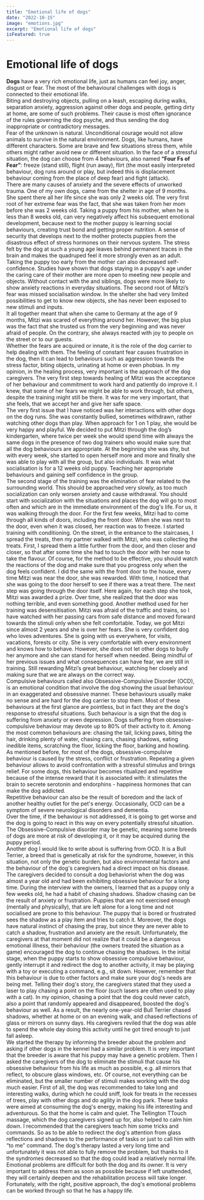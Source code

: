 ```yaml
---
title: "Emotional life of dogs"
date: "2022-10-15"
image: "emotions.jpg"
excerpt: "Emotional life of dogs"
isFeatured: true
---
```


# Emotional life of dogs

**Dogs** have a very rich emotional life, just as humans can feel joy, anger, disgust or fear. The most of the behavioural challenges with dogs is connected to their emotional life.\
Biting and destroying objects, pulling on a leash, escaping during walks, separation anxiety, aggression against other dogs and people, getting dirty at home, are some of such problems. Their cause is most often ignorance of the rules governing the dog psyche, and thus sending the dog inappropriate or contradictory messages.\
Fear of the unknown is natural. Unconditional courage would not allow animals to survive in the natural environment. Dogs, like humans, have different characters. Some are brave and few situations stress them, while others might rather avoid new or different situation.
In the face of a stressful situation, the dog can choose from 4 behaviours, also named **“Four Fs of Fear”**: freeze (stand still),
flight (run away),
flirt (the most easily interpreted behaviour, dog runs around or play, but indeed this is displacement behaviour coming from the place of deep fear)
and fight (attack).\
There are many causes of anxiety and the severe effects of unworked trauma. One of my own dogs, came from the shelter in age of 9 months. She spent there all her life since she was only 2 weeks old. The very first root of her extreme fear was the fact, that she was taken from her mom before she was 2 weeks old. Taking a puppy from his mother, when he is less than 8 weeks old, can very negatively affect his subsequent emotional development, because next to the mother puppy is learning social behaviours, creating trust bond and getting proper nutrition. A sense of security that develops next to the mother protects puppies from the disastrous effect of stress hormones on their nervous system. The stress felt by the dog at such a young age leaves behind permanent traces in the brain and makes the quadruped feel it more strongly even as an adult. Taking the puppy too early from the mother can also decreased self-confidence. Studies have shown that dogs staying in a puppy's age under the caring care of their mother are more open to meeting new people and objects. Without contact with the and siblings, dogs were more likely to show anxiety reactions in everyday situations. The second root of Mitzi’s fear was missed socialisation window. In the shelter she had very limited possibilities to get to know new objects, she has never been exposed to new stimuli and inputs. \
It all together meant that when she came to Germany at the age of 9 months, Mitzi was scared of everything around her. However, the big plus was the fact that she trusted us from the very beginning and was never afraid of people. On the contrary, she always reacted with joy to people on the street or to our guests. \
Whether the fears are acquired or innate, it is the role of the dog carrier to help dealing with them. The feeling of constant fear causes frustration in the dog, then it can lead to behaviours such as aggression towards the stress factor, biting objects, urinating at home or even phobias. In my opinion, in the healing process, very important is the approach of the dog caregivers. The very first step towards healing of Mitzi was the acceptance of her behaviour and commitment to work hard and patiently do improve it. I knew, that some of her fears we might be able to work through, but others, despite the training might still be there. It was for me very important, that she feels, that we accept her and give her safe space. \
The very first issue that I have noticed was her interactions with other dogs on the dog runs. She was constantly bullied, sometimes withdrawn, rather watching other dogs than play. When approach for 1 on 1 play, she would be very happy and playful. We decided to put Mitzi through the dog’s kindergarten, where twice per week she would spend time with always the same dogs in the presence of two dog trainers who would make sure that all the dog behaviours are appropriate. At the beginning she was shy, but with every week, she started to open herself more and more and finally she was able to play with all the group, but also individuals. It was what socialisation is for a 12 weeks old puppy. Teaching her appropriate behaviours and gaining self confidence in the group. \
The second stage of the training was the elimination of fear related to the surrounding world. This should be approached very slowly, as too much socialization can only worsen anxiety and cause withdrawal. You should start with socialization with the situations and places the dog will go to most often and which are in the immediate environment of the dog's life. For us, it was walking through the door. For the first few weeks, Mitzi had to come through all kinds of doors, including the front door. When she was next to the door, even when it was closed, her reaction was to freeze. I started training with conditioning. On the street, in the entrance to the staircases, I spread the treats, then my partner walked with Mitzi, who was collecting the treats. First, I spread them a little further from the door, and then closer and closer, so that after some time she had to touch the door with her nose to take the flavour. Of course, for the method to be effective, you should watch the reactions of the dog and make sure that you progress only when the dog feels confident. I did the same with the front door to the house, every time Mitzi was near the door, she was rewarded. With time, I noticed that she was going to the door herself to see if there was a treat there. The next step was going through the door itself. Here again, for each step she took, Mitzi was awarded a prize. Over time, she realized that the door was nothing terrible, and even something good. Another method used for her training was desensitisation. Mitzi was afraid of the traffic and trains, so I have watched with her passing cars from safe distance and moved forward towards the stimuli only when she felt comfortable. Today, we got Mitzi since almost 2 years and she is over her fears. She is very confident dog who loves adventures. She is going with us everywhere, for visits, vacations, forests or city. She is very comfortable with every environment and knows how to behave. However, she does not let other dogs to bully her anymore and she can stand for herself when needed. Being mindful of her previous issues and what consequences can have fear, we are still in training. Still rewarding Mitzi’s great behaviour, watching her closely and making sure that we are always on the correct way. \
Compulsive behaviours called also Obsessive-Compulsive Disorder (OCD), is an emotional condition that involve the dog showing the usual behaviour in an exaggerated and obsessive manner. These behaviours usually make no sense and are hard for the dog carrier to stop them. Most of these behaviours at the first glance are pointless, but in fact they are the dog's response to stressful situations. Such behaviour is a sign that the dog is suffering from anxiety or even depression. Dogs suffering from obsessive-compulsive behaviour may devote up to 80% of their activity to it. Among the most common behaviours are: chasing the tail, licking paws, biting the hair, drinking plenty of water, chasing cars, chasing shadows, eating inedible items, scratching the floor, licking the floor, barking and howling. As mentioned before, for most of the dogs, obsessive-compulsive behaviour is caused by the stress, conflict or frustration. Repeating a given behaviour allows to avoid confrontation with a stressful stimulus and brings relief. For some dogs, this behaviour becomes ritualized and repetitive because of the intense reward that it is associated with: it stimulates the brain to secrete serotonin and endorphins - happiness hormones that can make the dog addicted. \
Repetitive behaviour can also be the result of boredom and the lack of another healthy outlet for the pet's energy. Occasionally, OCD can be a symptom of severe neurological disorders and dementia. \
Over the time, if the behaviour is not addressed, it is going to get worse and the dog is going to react in this way on every potentially stressful situation. The Obsessive-Compulsive disorder may be genetic, meaning some breeds of dogs are more at risk of developing it, or it may be acquired during the puppy period. \
Another dog I would like to write about is suffering from OCD. It is a Bull Terrier, a breed that is genetically at risk for the syndrome, however, in this situation, not only the genetic burden, but also environmental factors and the behaviour of the dog's caregivers had a direct impact on his disease. The caregivers decided to consult a dog behaviorist when the dog was almost a year old and had been exhibiting obsessive behaviour for a long time. During the interview with the owners, I learned that as a puppy only a few weeks old, he had a habit of chasing shadows. Shadow chasing can be the result of anxiety or frustration. Puppies that are not exercised enough (mentally and physically), that are left alone for a long time and not socialised are prone to this behaviour. The puppy that is bored or frustrated sees the shadow as a play item and tries to catch it. Moreover, the dogs have natural instinct of chasing the pray, but since they are never able to catch a shadow, frustration and anxiety are the result. Unfortunately, the caregivers at that moment did not realize that it could be a dangerous emotional illness, their behaviour (the owners treated the situation as a game) encouraged the dog to continue chasing the shadows. In the initial stage, when the puppy starts to show obsessive compulsive behaviour, gently interrupt it and redirect the dog to another activity, it may be playing with a toy or executing a command, e.g., sit down. However, remember that this behaviour is due to other factors and make sure your dog's needs are being met. Telling their dog's story, the caregivers stated that they used a laser to play chasing a point on the floor (such lasers are often used to play with a cat). In my opinion, chasing a point that the dog could never catch, also a point that randomly appeared and disappeared, boosted the dog's behaviour as well. As a result, the nearly one-year-old Bull Terrier chased shadows, whether at home or on an evening walk, and chased reflections of glass or mirrors on sunny days. His caregivers reviled that the dog was able to spend the whole day doing this activity until he got tired enough to just fall asleep. \
We started the therapy by informing the breeder about the problem and asking if other dogs in the kennel had a similar problem. It is very important that the breeder is aware that his puppy may have a genetic problem. Then I asked the caregivers of the dog to eliminate the stimuli that cause his obsessive behaviour from his life as much as possible, e.g. all mirrors that reflect, to obscure glass windows, etc. Of course, not everything can be eliminated, but the smaller number of stimuli makes working with the dog much easier. First of all, the dog was recommended to take long and interesting walks, during which he could sniff, look for treats in the recesses of trees, play with other dogs and do agility in the dog park. These tasks were aimed at consuming the dog's energy, making his life interesting and adventurous. So that the home is calm and quiet. The Tellington TTouch massage, which the dog caregivers signed up for, also helped to calm him down. I recommended that the caregivers teach him some tricks and commands. So as to be able to redirect the dog's attention from glass reflections and shadows to the performance of tasks or just to call him with “to me” command. The dog's therapy lasted a very long time and unfortunately it was not able to fully remove the problem, but thanks to it the syndromes decreased so that the dog could lead a relatively normal life. \
Emotional problems are difficult for both the dog and its owner. It is very important to address them as soon as possible because if left unattended, they will certainly deepen and the rehabilitation process will take longer. Fortunately, with the right, positive approach, the dog's emotional problems can be worked through so that he has a happy life.
